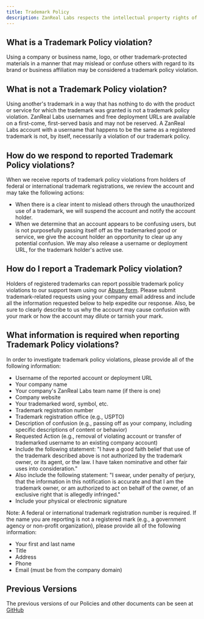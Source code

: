 ```yaml
---
title: Trademark Policy
description: ZanReal Labs respects the intellectual property rights of others and expects its users to do the same.
---
```


## What is a Trademark Policy violation?

Using a company or business name, logo, or other trademark-protected materials in a manner that may mislead or confuse others with regard to its brand or business affiliation may be considered a trademark policy violation.

## What is not a Trademark Policy violation?

Using another's trademark in a way that has nothing to do with the product or service for which the trademark was granted is not a trademark policy violation. ZanReal Labs usernames and free deployment URLs are available on a first-come, first-served basis and may not be reserved. A ZanReal Labs account with a username that happens to be the same as a registered trademark is not, by itself, necessarily a violation of our trademark policy.

## How do we respond to reported Trademark Policy violations?

When we receive reports of trademark policy violations from holders of federal or international trademark registrations, we review the account and may take the following actions:

- When there is a clear intent to mislead others through the unauthorized use of a trademark, we will suspend the account and notify the account holder.
- When we determine that an account appears to be confusing users, but is not purposefully passing itself off as the trademarked good or service, we give the account holder an opportunity to clear up any potential confusion. We may also release a username or deployment URL, for the trademark holder's active use.

## How do I report a Trademark Policy violation?

Holders of registered trademarks can report possible trademark policy violations to our support team using our [Abuse form](/abuse?abuseType=trademark). Please submit trademark-related requests using your company email address and include all the information requested below to help expedite our response. Also, be sure to clearly describe to us why the account may cause confusion with your mark or how the account may dilute or tarnish your mark.

## What information is required when reporting Trademark Policy violations?

In order to investigate trademark policy violations, please provide all of the following information:

- Username of the reported account or deployment URL
- Your company name
- Your company's ZanReal Labs team name (if there is one)
- Company website
- Your trademarked word, symbol, etc.
- Trademark registration number
- Trademark registration office (e.g., USPTO)
- Description of confusion (e.g., passing off as your company, including specific descriptions of content or behavior)
- Requested Action (e.g., removal of violating account or transfer of trademarked username to an existing company account)
- Include the following statement: "I have a good faith belief that use of the trademark described above is not authorized by the trademark owner, or its agent, or the law. I have taken nominative and other fair uses into consideration."
- Also include the following statement: "I swear, under penalty of perjury, that the information in this notification is accurate and that I am the trademark owner, or am authorized to act on behalf of the owner, of an exclusive right that is allegedly infringed."
- Include your physical or electronic signature

Note: A federal or international trademark registration number is required. If the name you are reporting is not a registered mark (e.g., a government agency or non-profit organization), please provide all of the following information:

- Your first and last name
- Title
- Address
- Phone
- Email (must be from the company domain)

## Previous Versions

The previous versions of our Policies and other documents can be seen at [GitHub](https://github.com/zanreal-labs/legal)
